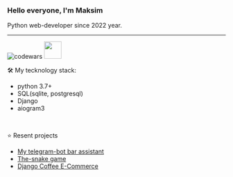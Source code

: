 <h3> Hello everyone, I'm Maksim </h3> 
Python web-developer since 2022 year.

<hr>

![codewars](https://www.codewars.com/users/RichMan24/badges/large)
<a href="https://leetcode.com/u/RichMan24/">
  <img src="https://github.com/blackcater/blackcater/raw/main/images/social-leetcode.svg"  height="40" style="max-width: 100%;" border="0">
</a>


🛠️ My tecknology stack:
+ python 3.7+
+ SQL(sqlite, postgresql)
+ Django
+ aiogram3

<br>

⭐ Resent projects
+ <a href="https://github.com/Richman-24/lazy_bitch_tg_bot">My telegram-bot bar assistant</a>
+ <a href="https://github.com/Richman-24/the_snake">The-snake game </a>
+ <a href="https://github.com/Richman-24/E-Commerse-dj">Django Coffee E-Commerce </a>

<!--
pandas numpy beautiful soup
aiogram 3 fast api keras pytorch requests regex (:re)
 -->

<!---
Richman-24/Richman-24 is a ✨ special ✨ repository because its `README.md` (this file) appears on your GitHub profile.
You can click the Preview link to take a look at your changes.
--->
